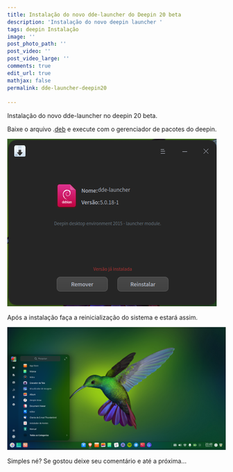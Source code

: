 ```yaml
---
title: Instalação do novo dde-launcher do Deepin 20 beta
description: 'Instalação do novo deepin launcher '
tags: deepin Instalação
image: ''
post_photo_path: ''
post_video: ''
post_video_large: ''
comments: true
edit_url: true
mathjax: false
permalink: dde-launcher-deepin20

---
```

Instalação do novo dde-launcher no deepin 20 beta.

Baixe o arquivo .[deb](https://github.com/nilsonlinux/deepin/blob/master/DDE-Launcher-5.0.18-1-AMD64.DEB?raw=true "dde-launcher") e execute com o gerenciador de pacotes do deepin. 

![](/uploads/screen-capture_select-area_20200718205608.png)

Após a instalação faça a reinicialização do sistema e estará assim.

![](/uploads/screen-capture_dde-desktop_20200718204821.png)

Simples né? Se gostou deixe seu comentário e até a próxima...